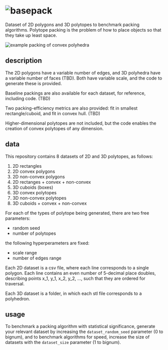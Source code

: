# ![basepack](https://github.com/mrmartin/basepack/raw/master/basepack2.png)
Dataset of 2D polygons and 3D polytopes to benchmark packing algorithms. Polytope packing is the problem of how to place objects so that they take up least space.

![example packing of convex polyhedra](https://github.com/mrmartin/basepack/raw/master/packing.png)

## description
The 2D polygons have a variable number of edges, and 3D polyhedra have a variable number of faces (TBD). Both have variable scale, and the code to generate these is provided.

Baseline packings are also available for each dataset, for reference, including code. (TBD)

Two packing-efficiency metrics are also provided: fit in smallest rectangle/cuboid, and fit in convex hull. (TBD)

Higher-dimensional polytopes are not included, but the code enables the creation of convex polytopes of any dimension.

## data
This repository contains 8 datasets of 2D and 3D polytopes, as follows:

1. 2D rectangles
2. 2D convex polygons
3. 2D non-convex polygons
4. 2D rectanges + convex + non-convex
5. 3D cuboids (boxes)
6. 3D convex polytopes
7. 3D non-convex polytopes
8. 3D cuboids + convex + non-convex

For each of the types of polytope being generated, there are two free parameters: 
* random seed
* number of polytopes

the following hyperperameters are fixed: 

* scale range
* number of edges range

Each 2D dataset is a csv file, where each line corresponds to a single polygon. Each line contains an even number of 5-decimal place doubles, describing points x_1, y_1, x_2, y_2, ..., such that they are ordered for traversal.

Each 3D dataset is a folder, in which each stl file corresponds to a polyhedron.

## usage
To benchmark a packing algorithm with statistical significance, generate your relevant dataset by increasing the ``dataset_random_seed`` parameter (0 to bignum), and to benchmark algorithms for speed, increase the size of datasets with the ``dataset_size`` parameter (1 to bignum).
